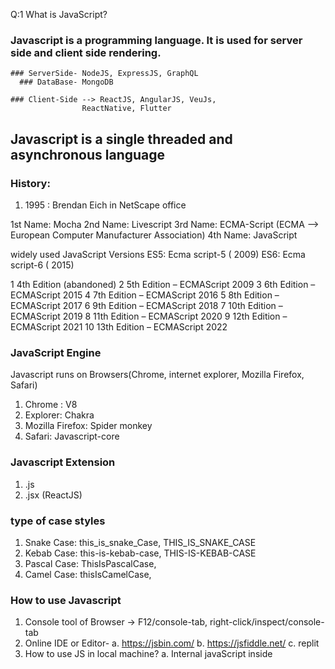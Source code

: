 Q:1 What is JavaScript?

### Javascript is a programming language. It is used for server side and client side rendering.

    ### ServerSide- NodeJS, ExpressJS, GraphQL
      ### DataBase- MongoDB

    ### Client-Side --> ReactJS, AngularJS, VeuJs,
                    ReactNative, Flutter

## Javascript is a single threaded and asynchronous language

### History:

1. 1995 : Brendan Eich in NetScape office

1st Name: Mocha
2nd Name: Livescript
3rd Name: ECMA-Script (ECMA --> European Computer Manufacturer Association)
4th Name: JavaScript

widely used JavaScript Versions
ES5: Ecma script-5 ( 2009)
ES6: Ecma script-6 ( 2015)

1 4th Edition (abandoned)
2 5th Edition – ECMAScript 2009
3 6th Edition – ECMAScript 2015
4 7th Edition – ECMAScript 2016
5 8th Edition – ECMAScript 2017
6 9th Edition – ECMAScript 2018
7 10th Edition – ECMAScript 2019
8 11th Edition – ECMAScript 2020
9 12th Edition – ECMAScript 2021
10 13th Edition – ECMAScript 2022

### JavaScript Engine

Javascript runs on Browsers(Chrome, internet explorer, Mozilla Firefox, Safari)

1. Chrome : V8
2. Explorer: Chakra
3. Mozilla Firefox: Spider monkey
4. Safari: Javascript-core

### Javascript Extension

1. .js
2. .jsx (ReactJS)

### type of case styles

1. Snake Case: this_is_snake_Case, THIS_IS_SNAKE_CASE
2. Kebab Case: this-is-kebab-case, THIS-IS-KEBAB-CASE
3. Pascal Case: ThisIsPascalCase,
4. Camel Case: thisIsCamelCase,

### How to use Javascript

1. Console tool of Browser -> F12/console-tab, right-click/inspect/console-tab
2. Online IDE or Editor-
   a. https://jsbin.com/
   b. https://jsfiddle.net/
   c. replit
3. How to use JS in local machine?
   a. Internal javaScript
   inside <script> tags
   ## Header <Script>
   ----CDN or Meta
   ## Body <Script>
   ---based on priority
   ## End of Body <Script>
   ---Widely used
   b. External javaScript
